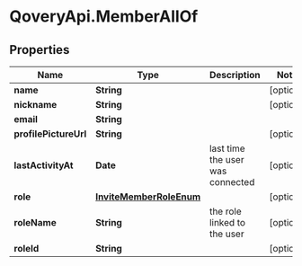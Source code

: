 # QoveryApi.MemberAllOf

## Properties

Name | Type | Description | Notes
------------ | ------------- | ------------- | -------------
**name** | **String** |  | [optional] 
**nickname** | **String** |  | [optional] 
**email** | **String** |  | 
**profilePictureUrl** | **String** |  | [optional] 
**lastActivityAt** | **Date** | last time the user was connected | [optional] 
**role** | [**InviteMemberRoleEnum**](InviteMemberRoleEnum.md) |  | [optional] 
**roleName** | **String** | the role linked to the user | [optional] 
**roleId** | **String** |  | [optional] 


